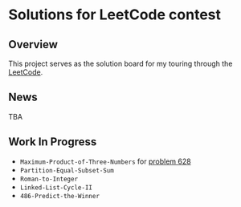 # Solutions for LeetCode contest

## Overview  
This project serves as the solution board for my touring through the [LeetCode](https://leetcode.com/).

## News  
TBA

## Work In Progress  
+ `Maximum-Product-of-Three-Numbers` for [problem 628](https://leetcode.com/problems/maximum-product-of-three-numbers/description/)  
+ `Partition-Equal-Subset-Sum`  
+ `Roman-to-Integer`  
+ `Linked-List-Cycle-II`  
+ `486-Predict-the-Winner`  

